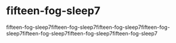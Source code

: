 # fifteen-fog-sleep7
fifteen-fog-sleep7fifteen-fog-sleep7fifteen-fog-sleep7fifteen-fog-sleep7fifteen-fog-sleep7fifteen-fog-sleep7fifteen-fog-sleep7
